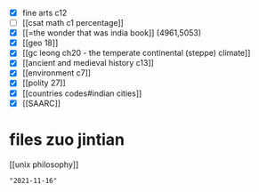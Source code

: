 - [x] fine arts c12
- [ ] [[csat math c1 percentage]]
- [x] [[=the wonder that was india book]] (4961,5053)
- [x] [[geo 18]]
- [x] [[gc leong ch20 - the temperate continental (steppe) climate]]
- [x] [[ancient and medieval history c13]]
- [x] [[environment c7]]
- [x] [[polity 27]]
- [x] [[countries codes#indian cities]]
- [x] [[SAARC]]

# files zuo jintian
[[unix philosophy]]
```query 2021-09-27 15:57
"2021-11-16"
```